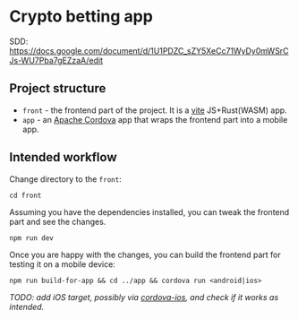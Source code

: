 # Crypto betting app

SDD: <https://docs.google.com/document/d/1U1PDZC_sZY5XeCc71WyDy0mWSrCJs-WU7Pba7gEZzaA/edit>

## Project structure

- `front` - the frontend part of the project. It is a [vite] JS+Rust(WASM) app.
- `app` - an [Apache Cordova] app that wraps the frontend part into a mobile app.

## Intended workflow

Change directory to the `front`:

```console
cd front
```

Assuming you have the dependencies installed, you can tweak the frontend part and see the changes.

```console
npm run dev
```

Once you are happy with the changes, you can build the frontend part for testing it on a mobile device:

```console
npm run build-for-app && cd ../app && cordova run <android|ios>
```

*TODO: add iOS target, possibly via [cordova-ios], and check if it works as intended.*

[vite]: https://vitejs.dev/
[Apache Cordova]: https://cordova.apache.org/
[cordova-ios]: https://github.com/apache/cordova-ios

